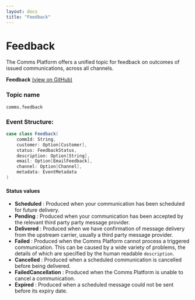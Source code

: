```yaml
---
layout: docs
title: "Feedback"
---
```


# Feedback

The Comms Platform offers a unified topic for feedback on outcomes of issued communications, across all channels.

**Feedback** [(view on GitHub)](https://github.com/ovotech/comms-kafka-messages/blob/master/modules/core/src/main/scala/com/ovoenergy/comms/model/Feedback.scala)

### Topic name
```comms.feedback```

### Event Structure:
```scala
case class Feedback(
    commId: String,
    customer: Option[Customer],
    status: FeedbackStatus,
    description: Option[String],
    email: Option[EmailFeedback],
    channel: Option[Channel],
    metadata: EventMetadata
)
```

#### Status values
- **Scheduled** : Produced when your communication has been scheduled for future delivery.
- **Pending** : Produced when your communication  has been accepted by the relevant third party party message provider.
- **Delivered** : Produced when we have confirmation of message delivery from the upstream carrier, usually a third party message provider.
- **Failed** : Produced when the Comms Platform cannot process a triggered communication. This can be caused by a wide variety of problems, the details of which are specified by the human readable `description`.
- **Cancelled** : Produced when a scheduled communication is cancelled before being delivered.
- **FailedCancellation** : Produced when the Comms Platform is unable to cancel a communication.
- **Expired** : Produced when a scheduled message could not be sent before its expiry date.
